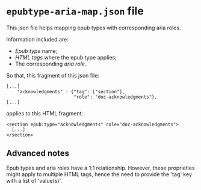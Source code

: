 # `epubtype-aria-map.json` file
This json file helps mapping epub types with corresponding aria roles.

Information included are:
 -  _Epub type_ name;
 -  _HTML tags_ where the epub type applies;
 -  The corresponding _aria role_.

So that, this fragment of this json file:

```
[...]
    "acknowledgments" : {"tag": ["section"],
                         "role": "doc-acknowledgments"},
[...]
```

applies to this HTML fragment:

```
<section epub:type="acknowledgments" role="doc-acknowledgments">
  [...]
</section>
```

## Advanced notes
Epub types and aria roles have a 1:1 relationship. However, these proprieties might apply to multiple HTML tags, hence the need to provide the 'tag' key with a list of 'value(s)'. 